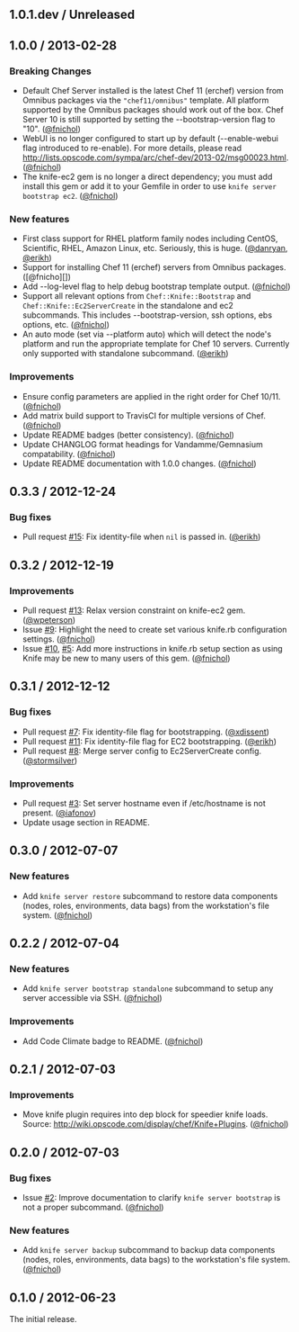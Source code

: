 ## 1.0.1.dev / Unreleased


## 1.0.0 / 2013-02-28

### Breaking Changes

* Default Chef Server installed is the latest Chef 11 (erchef) version from
  Omnibus packages via the `"chef11/omnibus"` template. All platform supported
  by the Omnibus packages should work out of the box. Chef Server 10 is still
  supported by setting the --bootstrap-version flag to "10". ([@fnichol][])
* WebUI is no longer configured to start up by default (--enable-webui flag
  introduced to re-enable). For more details, please read
  http://lists.opscode.com/sympa/arc/chef-dev/2013-02/msg00023.html.
  ([@fnichol][])
* The knife-ec2 gem is no longer a direct dependency; you must add install this
  gem or add it to your Gemfile in order to use `knife server bootstrap ec2`.
  ([@fnichol][])

### New features

* First class support for RHEL platform family nodes including CentOS,
  Scientific, RHEL, Amazon Linux, etc. Seriously, this is huge. ([@danryan][],
  [@erikh][])
* Support for installing Chef 11 (erchef) servers from Omnibus packages.
  ([@fnicho][])
* Add --log-level flag to help debug bootstrap template output. ([@fnichol][])
* Support all relevant options from `Chef::Knife::Bootstrap` and
  `Chef::Knife::Ec2ServerCreate` in the standalone and ec2 subcommands. This
  includes --bootstrap-version, ssh options, ebs options, etc. ([@fnichol][])
* An auto mode (set via --platform auto) which will detect the node's platform
  and run the appropriate template for Chef 10 servers. Currently only
  supported with standalone subcommand. ([@erikh][])

### Improvements

* Ensure config parameters are applied in the right order for Chef 10/11.
  ([@fnichol][])
* Add matrix build support to TravisCI for multiple versions of Chef.
  ([@fnichol][])
* Update README badges (better consistency). ([@fnichol][])
* Update CHANGLOG format headings for Vandamme/Gemnasium compatability.
  ([@fnichol][])
* Update README documentation with 1.0.0 changes. ([@fnichol][])


## 0.3.3 / 2012-12-24

### Bug fixes

* Pull request [#15](https://github.com/fnichol/knife-server/pull/15): Fix
  identity-file when `nil` is passed in. ([@erikh][])


## 0.3.2 / 2012-12-19

### Improvements

* Pull request [#13](https://github.com/fnichol/knife-server/pull/13): Relax
  version constraint on knife-ec2 gem. ([@wpeterson][])
* Issue [#9](https://github.com/fnichol/knife-server/issues/9): Highlight the
  need to create set various knife.rb configuration settings. ([@fnichol][])
* Issue [#10](https://github.com/fnichol/knife-server/issues/10),
  [#5](https://github.com/fnichol/knife-server/issues/5): Add more
  instructions in knife.rb setup section as using Knife may be new to many
  users of this gem. ([@fnichol][])


## 0.3.1 / 2012-12-12

### Bug fixes

* Pull request [#7](https://github.com/fnichol/knife-server/pull/11): Fix
  identity-file flag for bootstrapping. ([@xdissent][])
* Pull request [#11](https://github.com/fnichol/knife-server/pull/11): Fix
  identity-file flag for EC2 bootstrapping. ([@erikh][])
* Pull request [#8](https://github.com/fnichol/knife-server/pull/8): Merge
  server config to Ec2ServerCreate config. ([@stormsilver][])

### Improvements

* Pull request [#3](https://github.com/fnichol/knife-server/pull/3): Set
  server hostname even if /etc/hostname is not present. ([@iafonov][])
* Update usage section in README.


## 0.3.0 / 2012-07-07

### New features

* Add `knife server restore` subcommand to restore data components (nodes,
  roles, environments, data bags) from the workstation's file system.
  ([@fnichol][])


## 0.2.2 / 2012-07-04

### New features

* Add `knife server bootstrap standalone` subcommand to setup any server
  accessible via SSH. ([@fnichol][])

### Improvements

* Add Code Climate badge to README. ([@fnichol][])


## 0.2.1 / 2012-07-03

### Improvements

* Move knife plugin requires into dep block for speedier knife loads. Source:
  http://wiki.opscode.com/display/chef/Knife+Plugins. ([@fnichol][])


## 0.2.0 / 2012-07-03

### Bug fixes

* Issue [#2](https://github.com/fnichol/knife-server/issues/2): Improve
  documentation to clarify `knife server bootstrap` is not a proper
  subcommand. ([@fnichol][])

### New features

* Add `knife server backup` subcommand to backup data components (nodes,
  roles, environments, data bags) to the workstation's file system.
  ([@fnichol][])


## 0.1.0 / 2012-06-23

The initial release.

[@danryan]: https://github.com/danryan
[@erikh]: https://github.com/erikh
[@fnichol]: https://github.com/fnichol
[@iafonov]: https://github.com/iafonov
[@stormsilver]: https://github.com/stormsilver
[@wpeterson]: https://github.com/wpeterson
[@xdissent]: https://github.com/xdissent
